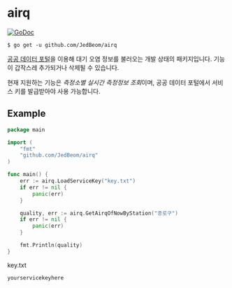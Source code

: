 # airq
[![GoDoc](https://godoc.org/github.com/JedBeom/airq?status.svg)](https://godoc.org/github.com/JedBeom/airq)

```shell
$ go get -u github.com/JedBeom/airq
```

[공공 데이터 포털](https://www.data.go.kr/dataset/15000581/openapi.do)을 이용해 대기 오염 정보를 불러오는 개발 상태의 패키지입니다. 기능이 갑작스레 추가되거나 삭제될 수 있습니다.

현재 지원하는 기능은 *측정소별 실시간 측정정보 조회*이며, 공공 데이터 포털에서 서비스 키를 발급받아야 사용 가능합니다.

## Example

```go
package main

import (
    "fmt"
    "github.com/JedBeom/airq"
)

func main() {
    err := airq.LoadServiceKey("key.txt")
    if err != nil {
        panic(err)
    }

    quality, err := airq.GetAirqOfNowByStation("종로구")
    if err != nil {
        panic(err)
    }

    fmt.Println(quality)
}
```

key.txt
```
yourservicekeyhere
```

